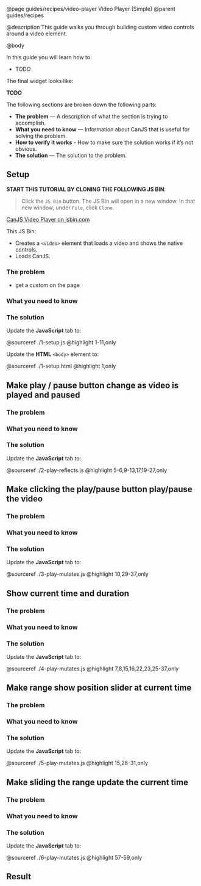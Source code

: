 @page guides/recipes/video-player Video Player (Simple)
@parent guides/recipes

@description This guide walks you through building custom video
controls around a video element.


@body




In this guide you will learn how to:

- TODO

The final widget looks like:

__TODO__

The following sections are broken down the following parts:

- __The problem__ — A description of what the section is trying to accomplish.
- __What you need to know__ — Information about CanJS that is useful for solving the problem.
- __How to verify it works__ - How to make sure the solution works if it’s not obvious.
- __The solution__ — The solution to the problem.

## Setup ##

__START THIS TUTORIAL BY CLONING THE FOLLOWING JS BIN__:

> Click the `JS Bin` button.  The JS Bin will open in a new window. In that new window, under `File`, click `Clone`.

<a class="jsbin-embed" href="http://jsbin.com/gejokos/1/edit?html,css,output">CanJS Video Player on jsbin.com</a>

This JS Bin:

- Creates a `<video>` element that loads a video and shows the native controls.
- Loads CanJS.


### The problem

- get a custom <video-player> on the page

### What you need to know

### The solution

Update the __JavaScript__ tab to:

@sourceref ./1-setup.js
@highlight 1-11,only

Update the __HTML__ `<body>` element to:

@sourceref ./1-setup.html
@highlight 1,only



## Make play / pause button change as video is played and paused ##

### The problem

### What you need to know

### The solution

Update the __JavaScript__ tab to:

@sourceref ./2-play-reflects.js
@highlight 5-6,9-13,17,19-27,only


## Make clicking the play/pause button play/pause the video ##

### The problem

### What you need to know

### The solution

Update the __JavaScript__ tab to:

@sourceref ./3-play-mutates.js
@highlight 10,29-37,only


## Show current time and duration ##

### The problem

### What you need to know

### The solution

Update the __JavaScript__ tab to:

@sourceref ./4-play-mutates.js
@highlight 7,8,15,16,22,23,25-37,only


## Make range show position slider at current time ##

### The problem

### What you need to know

### The solution

Update the __JavaScript__ tab to:

@sourceref ./5-play-mutates.js
@highlight 15,26-31,only


## Make sliding the range update the current time ##

### The problem

### What you need to know

### The solution

Update the __JavaScript__ tab to:

@sourceref ./6-play-mutates.js
@highlight 57-59,only

## Result

<script src="https://static.jsbin.com/js/embed.min.js?4.1.2"></script>
